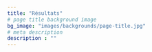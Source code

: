 ```yaml
---
title: "Résultats"
# page title background image
bg_image: "images/backgrounds/page-title.jpg"
# meta description
description : ""
---
```



